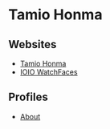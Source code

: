 # Tamio Honma

## Websites

* [Tamio Honma](http://www.honma.de/)
* [IOIO WatchFaces](http://bulletin-board.de/watchfaces/)

## Profiles

* [About](https://about.me/honma)
